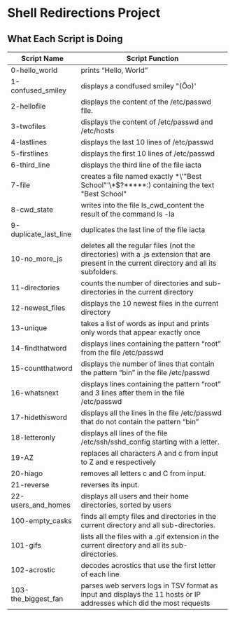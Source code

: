 # Shell Redirections Project
## What Each Script is Doing

|Script Name       | Script Function     |
|----------------- |---------------------|
|0-hello_world     |prints “Hello, World”|
|1-confused_smiley |displays a condfused smiley "(Ôo)'|
|2-hellofile       |displays the content of the /etc/passwd file.|
|3-twofiles        |displays the content of /etc/passwd and /etc/hosts|
|4-lastlines       |displays the last 10 lines of /etc/passwd|
|5-firstlines      |displays the first 10 lines of /etc/passwd|
|6-third_line      |displays the third line of the file iacta|
|7-file            |creates a file named exactly \*\\'"Best School"\'\\*$\?\*\*\*\*\*:) containing the text "Best School"|
|8-cwd_state       |writes into the file ls_cwd_content the result of the command ls -la|
|9-duplicate_last_line|duplicates the last line of the file iacta|
|10-no_more_js|deletes all the regular files (not the directories) with a .js extension that are present in the current directory and all its subfolders.|
|11-directories|counts the number of directories and sub-directories in the current directory|
|12-newest_files|displays the 10 newest files in the current directory|
|13-unique|takes a list of words as input and prints only words that appear exactly once|
|14-findthatword|displays lines containing the pattern “root” from the file /etc/passwd|
|15-countthatword|displays the number of lines that contain the pattern “bin” in the file /etc/passwd|
|16-whatsnext|displays lines containing the pattern “root” and 3 lines after them in the file /etc/passwd|
|17-hidethisword|displays all the lines in the file /etc/passwd that do not contain the pattern “bin”|
|18-letteronly|displays all lines of the file /etc/ssh/sshd_config starting with a letter.|
|19-AZ|replaces all characters A and c from input to Z and e respectively|
|20-hiago|removes all letters c and C from input.|
|21-reverse|reverses its input.|
|22-users_and_homes|displays all users and their home directories, sorted by users|
|100-empty_casks|finds all empty files and directories in the current directory and all sub-directories.|
|101-gifs| lists all the files with a .gif extension in the current directory and all its sub-directories.|
|102-acrostic|decodes acrostics that use the first letter of each line|
|103-the_biggest_fan|parses web servers logs in TSV format as input and displays the 11 hosts or IP addresses which did the most requests| 
